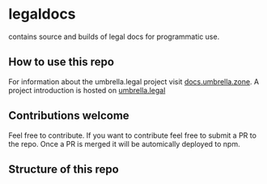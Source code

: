 # legaldocs
contains source and builds of legal docs for programmatic use.

## How to use this repo
For information about the umbrella.legal project visit [docs.umbrella.zone](https://docs.umbrella.zone).
A project introduction is hosted on [umbrella.legal](https://umbrella.legal)

## Contributions welcome
Feel free to contribute. If you want to contribute feel free to submit a PR to the repo.
Once a PR is merged it will be automically deployed to npm.

## Structure of this repo


